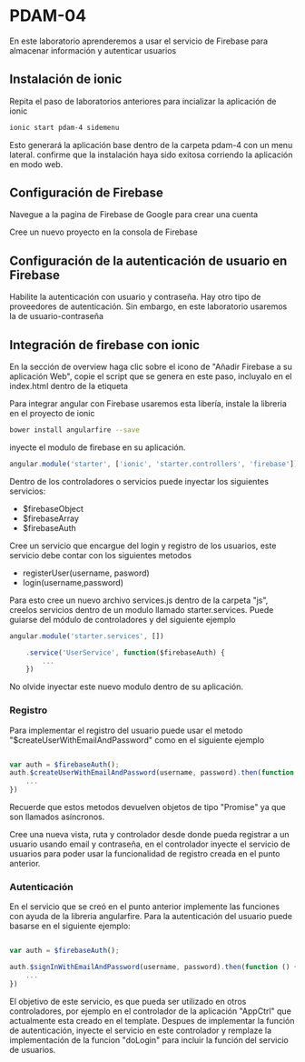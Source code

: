 # PDAM-04

En este laboratorio aprenderemos a usar el servicio de Firebase para almacenar información y
autenticar usuarios

## Instalación de ionic
Repita el paso de laboratorios anteriores para incializar la aplicación de ionic

```bash
ionic start pdam-4 sidemenu
```

Esto generará la aplicación base dentro de la carpeta pdam-4 con un menu lateral. confirme que la instalación 
haya sido exitosa corriendo la aplicación en modo web.

## Configuración de Firebase

Navegue a la pagina de Firebase de Google para crear una cuenta

Cree un nuevo proyecto en la consola de Firebase

## Configuración de la autenticación de usuario en Firebase

Habilite la autenticación con usuario y contraseña. Hay otro tipo de proveedores de autenticación.
Sin embargo, en este laboratorio usaremos la de usuario-contraseña

## Integración de firebase con ionic

En la sección de overview haga clic sobre el icono de "Añadir Firebase a su aplicación Web", copie
el script que se genera en este paso, incluyalo en el index.html dentro de la etiqueta <head>

Para integrar angular con Firebase usaremos esta libería, instale la libreria en el proyecto de ionic
 
```bash
bower install angularfire --save
```
 
inyecte el modulo de firebase en su aplicación.

```javascript
angular.module('starter', ['ionic', 'starter.controllers', 'firebase'])
```

Dentro de los controladores o servicios puede inyectar los siguientes servicios:
* $firebaseObject
* $firebaseArray
* $firebaseAuth

Cree un servicio que encargue del login y registro de los usuarios, este servicio debe contar con los siguientes metodos
* registerUser(username, pasword)
* login(username,password)

Para esto cree un nuevo archivo services.js dentro de la carpeta "js", creelos servicios dentro de un modulo llamado
starter.services. Puede guiarse del módulo de controladores y del siguiente ejemplo

```javascript
angular.module('starter.services', [])

    .service('UserService', function($firebaseAuth) {
        ...
    })
```

No olvide inyectar este nuevo modulo dentro de su aplicación.

### Registro

Para implementar el registro del usuario puede usar el metodo "$createUserWithEmailAndPassword" como en el siguiente ejemplo

```javascript

var auth = $firebaseAuth();
auth.$createUserWithEmailAndPassword(username, password).then(function () {
    ...
})

```

Recuerde que estos metodos devuelven objetos de tipo "Promise" ya que son llamados asíncronos.

Cree una nueva vista, ruta y controlador desde donde pueda registrar a un usuario usando email y contraseña, 
en el controlador inyecte el servicio de usuarios para poder usar la funcionalidad de registro creada en el punto anterior.
 
 

### Autenticación

En el servicio que se creó en el punto anterior implemente las funciones con ayuda de la libreria angularfire. Para la 
autenticación del usuario puede basarse en el siguiente ejemplo:

```javascript

var auth = $firebaseAuth();

auth.$signInWithEmailAndPassword(username, password).then(function () {
    ...
})
```

El objetivo de este servicio, es que pueda ser utilizado en otros controladores, por ejemplo en el controlador de la aplicación
"AppCtrl" que actualmente esta creado en el template. Despues de implementar la función de autenticación, inyecte el servicio
en este controlador y remplaze la implementación de la funcion "doLogin" para incluir la función del servicio de usuarios.

 
